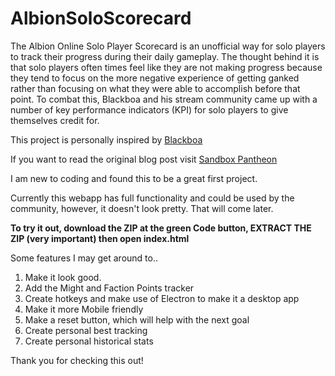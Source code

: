 # AlbionSoloScorecard

The Albion Online Solo Player Scorecard is an unofficial way for solo players to track their progress during their daily gameplay.  The thought behind it is that solo players often times feel like they are not making progress because they tend to focus on the more negative experience of getting ganked rather than focusing on what they were able to accomplish before that point.  To combat this, Blackboa and his stream community came up with a number of key performance indicators (KPI) for solo players to give themselves credit for.

This project is personally inspired by <a id="blackboatwitch" href="https://www.twitch.tv/blackboa" target="_blank">Blackboa</a>

If you want to read the original blog post visit <a id="sandboxpantheon" href="https://sandboxpantheon.com/f/albion-online-solo-player-scorecard-unofficial" target="_blank">Sandbox Pantheon</a>

I am new to coding and found this to be a great first project.

Currently this webapp has full functionality and could be used by the community, however, it doesn't look pretty. That will come later.

**To try it out, download the ZIP at the green Code button, EXTRACT THE ZIP (very important) then open index.html**

Some features I may get around to..
1.  Make it look good. 
2.  Add the Might and Faction Points tracker
3.  Create hotkeys and make use of Electron to make it a desktop app
4.  Make it more Mobile friendly
5.  Make a reset button, which will help with the next goal
6.  Create personal best tracking
7.  Create personal historical stats

Thank you for checking this out!

